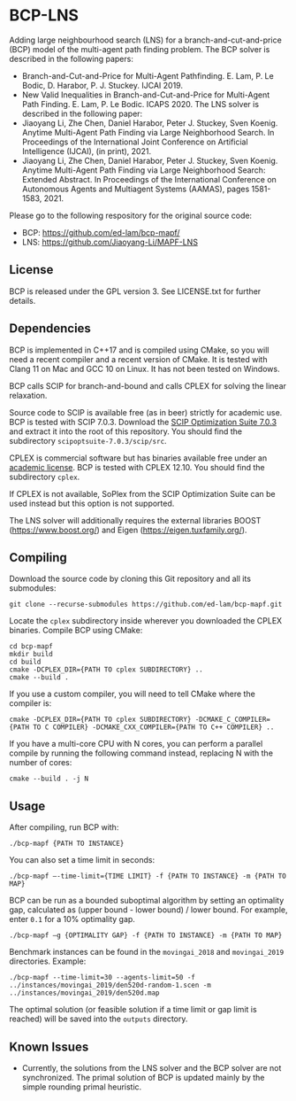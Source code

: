 BCP-LNS
===

Adding large neighbourhood search (LNS) for a branch-and-cut-and-price (BCP) model of the multi-agent path finding problem. The BCP solver is described in the following papers: 
- Branch-and-Cut-and-Price for Multi-Agent Pathfinding. E. Lam, P. Le Bodic, D. Harabor, P. J. Stuckey. IJCAI 2019.
- New Valid Inequalities in Branch-and-Cut-and-Price for Multi-Agent Path Finding. E. Lam, P. Le Bodic. ICAPS 2020.
The LNS solver is described in the following paper: 
- Jiaoyang Li, Zhe Chen, Daniel Harabor, Peter J. Stuckey, Sven Koenig. Anytime Multi-Agent Path Finding via Large Neighborhood Search. In Proceedings of the International Joint Conference on Artificial Intelligence (IJCAI), (in print), 2021.
- Jiaoyang Li, Zhe Chen, Daniel Harabor, Peter J. Stuckey, Sven Koenig. Anytime Multi-Agent Path Finding via Large Neighborhood Search: Extended Abstract. In Proceedings of the International Conference on Autonomous Agents and Multiagent Systems (AAMAS), pages 1581-1583, 2021.

Please go to the following respository for the original source code: 
- BCP: https://github.com/ed-lam/bcp-mapf/
- LNS: https://github.com/Jiaoyang-Li/MAPF-LNS

License
-------

BCP is released under the GPL version 3. See LICENSE.txt for further details. 

Dependencies
------------

BCP is implemented in C++17 and is compiled using CMake, so you will need a recent compiler and a recent version of CMake. It is tested with Clang 11 on Mac and GCC 10 on Linux. It has not been tested on Windows.

BCP calls SCIP for branch-and-bound and calls CPLEX for solving the linear relaxation.

Source code to SCIP is available free (as in beer) strictly for academic use. BCP is tested with SCIP 7.0.3. Download the [SCIP Optimization Suite 7.0.3](https://scip.zib.de) and extract it into the root of this repository. You should find the subdirectory `scipoptsuite-7.0.3/scip/src`.

CPLEX is commercial software but has binaries available free under an [academic license](https://community.ibm.com/community/user/datascience/blogs/xavier-nodet1/2020/07/09/cplex-free-for-students). BCP is tested with CPLEX 12.10. You should find the subdirectory `cplex`.

If CPLEX is not available, SoPlex from the SCIP Optimization Suite can be used instead but this option is not supported.

The LNS solver will additionally requires the external libraries BOOST (https://www.boost.org/) and Eigen (https://eigen.tuxfamily.org/). 

Compiling
---------

Download the source code by cloning this Git repository and all its submodules:
```
git clone --recurse-submodules https://github.com/ed-lam/bcp-mapf.git
```

Locate the `cplex` subdirectory inside wherever you downloaded the CPLEX binaries. Compile BCP using CMake:
```
cd bcp-mapf
mkdir build
cd build
cmake -DCPLEX_DIR={PATH TO cplex SUBDIRECTORY} ..
cmake --build .
```

If you use a custom compiler, you will need to tell CMake where the compiler is:
```
cmake -DCPLEX_DIR={PATH TO cplex SUBDIRECTORY} -DCMAKE_C_COMPILER={PATH TO C COMPILER} -DCMAKE_CXX_COMPILER={PATH TO C++ COMPILER} ..
```

If you have a multi-core CPU with N cores, you can perform a parallel compile by running the following command instead, replacing N with the number of cores:
```
cmake --build . -j N
```

Usage
-----

After compiling, run BCP with:
```
./bcp-mapf {PATH TO INSTANCE}
```

You can also set a time limit in seconds:
```
./bcp-mapf —-time-limit={TIME LIMIT} -f {PATH TO INSTANCE} -m {PATH TO MAP}
```

BCP can be run as a bounded suboptimal algorithm by setting an optimality gap, calculated as (upper bound - lower bound) / lower bound. For example, enter `0.1` for a 10% optimality gap.
```
./bcp-mapf —g {OPTIMALITY GAP} -f {PATH TO INSTANCE} -m {PATH TO MAP}
```

Benchmark instances can be found in the `movingai_2018` and `movingai_2019` directories. Example:
```
./bcp-mapf --time-limit=30 --agents-limit=50 -f ../instances/movingai_2019/den520d-random-1.scen -m ../instances/movingai_2019/den520d.map
```

The optimal solution (or feasible solution if a time limit or gap limit is reached) will be saved into the `outputs` directory.


Known Issues
-----
- Currently, the solutions from the LNS solver and the BCP solver are not synchronized. The primal solution of BCP is updated mainly by the simple rounding primal heuristic. 
